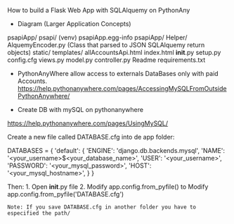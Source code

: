 How to build a Flask Web App with SQLAlquemy on PythonAny

* Diagram (Larger Application Concepts)

psapiApp/
    psapi/ (venv)
    psapiApp.egg-info
    psapiApp/
    Helper/
        AlquemyEncoder.py (Class that parsed to JSON SQLAlquemy return objects)
    static/
    templates/
        allAccountsApi.html
        index.html
    __init__.py
    setup.py
    config.cfg
    views.py
    model.py 
    controller.py
    Readme
    requirements.txt

* PythonAnyWhere allow access to externals DataBases only with paid Accounts.
https://help.pythonanywhere.com/pages/AccessingMySQLFromOutsidePythonAnywhere/
    
* Create DB with mySQL on pythonanywhere

https://help.pythonanywhere.com/pages/UsingMySQL/

Create a new file called DATABASE.cfg into de app folder: 

DATABASES = {
    'default': {
        'ENGINE': 'django.db.backends.mysql',
        'NAME': '<your_username>$<your_database_name>',
        'USER': '<your_username>',
        'PASSWORD': '<your_mysql_password>',
        'HOST': '<your_mysql_hostname>',
    }
}

Then:
    1. Open __init__.py file
    2. Modify app.config.from_pyfile() to Modify app.config.from_pyfile('DATABASE.cfg')

    Note: If you save DATABASE.cfg in another folder you have to especified the path/
